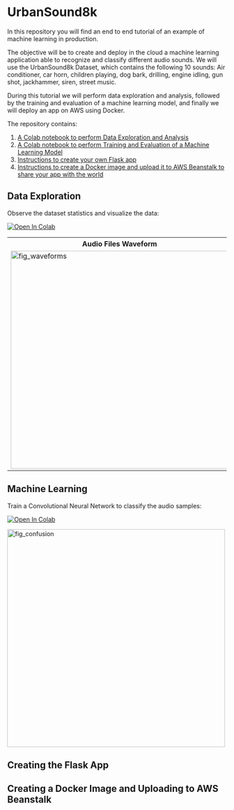 # UrbanSound8k 

In this repository you will find an end to end tutorial of an example of machine learning in production.

The objective will be to create and deploy in the cloud a machine learning application able to recognize and classify different audio sounds. We will use the UrbanSound8k Dataset, which contains the following 10 sounds: Air conditioner, car horn, children playing, dog bark, drilling, engine idling, gun shot, jackhammer, 
siren, street music. 

During this tutorial we will perform data exploration and analysis, followed by the training and evaluation of a machine learning model, and finally we will deploy an app on AWS using Docker. 

The repository contains:

1. [A Colab notebook to perform Data Exploration and Analysis](https://github.com/jsalbert/urban_sound8k_deep_learning#data-exploration)
2. [A Colab notebook to perform Training and Evaluation of a Machine Learning Model](https://github.com/jsalbert/urban_sound8k_deep_learning#machine-learning)
3. [Instructions to create your own Flask app](https://github.com/jsalbert/urban_sound8k_deep_learning#creating-the-flask-app)
4. [Instructions to create a Docker image and upload it to AWS Beanstalk to share your app with the world](https://github.com/jsalbert/urban_sound8k_deep_learning#)

## Data Exploration

Observe the dataset statistics and visualize the data: 

[![Open In Colab](https://colab.research.google.com/assets/colab-badge.svg)](https://colab.research.google.com/github/jsalbert/urban_sound8k_deep_learning/blob/main/notebooks/UrbanSound8k_data_exploration.ipynb)


<table style="width:100%">
  <tr>
    <th>Audio Files Waveform</th>
    <th>Audio Files Mel-Spectogram</th>
  </tr>
  <tr>
    <td><img src="https://github.com/jsalbert/urban_sound8k_deep_learning/blob/main/images/urban_sound_waveforms.png?raw=true" alt="fig_waveforms" width="500"/></td>
    <td><img src="https://github.com/jsalbert/urban_sound8k_deep_learning/blob/main/images/urban_sound_spectograms.png?raw=true" alt="fig_spectograms" width="500"/></td>
  </tr>
</table>

## Machine Learning 

Train a Convolutional Neural Network to classify the audio samples: 

[![Open In Colab](https://colab.research.google.com/assets/colab-badge.svg)](https://colab.research.google.com/github/jsalbert/urban_sound8k_deep_learning/blob/main/notebooks/UrbanSound8k_machine_learning.ipynb)


<img src="https://github.com/jsalbert/urban_sound8k_deep_learning/blob/main/images/urban_sound_confusion_matrix.png?raw=true" alt="fig_confusion" width="500"/>

## Creating the Flask App

## Creating a Docker Image and Uploading to AWS Beanstalk

